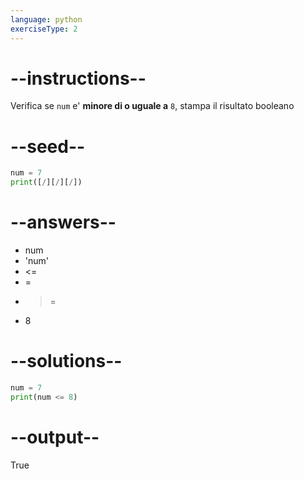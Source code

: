 ```yaml
---
language: python
exerciseType: 2
---
```


# --instructions--

Verifica se `num` e' **minore di o uguale a** `8`, stampa il risultato booleano

# --seed--

```python
num = 7
print([/][/][/])
```

# --answers--

- num
- 'num'
-  <= 
-  = 
-  >= 
- 8

# --solutions--

```python
num = 7
print(num <= 8)
```

# --output--

True
